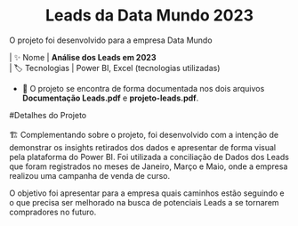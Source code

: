 <h1 align="center">Leads da Data Mundo 2023</h1>

O projeto foi desenvolvido para a empresa Data Mundo

| ✨ Nome | **Análise dos Leads em 2023**<br>
| 🏷️ Tecnologias | Power BI, Excel (tecnologias utilizadas)

- 🔭 O projeto se encontra de forma documentada nos dois arquivos **Documentação Leads.pdf** e **projeto-leads.pdf**.

#Detalhes do Projeto <br><br>
🏗️ Complementando sobre o projeto, foi desenvolvido com a intenção de demonstrar os insights retirados dos dados e apresentar de forma visual pela plataforma do Power BI.
Foi utilizada a conciliação de Dados dos Leads que foram registrados no meses de Janeiro, Março e Maio, onde a empresa realizou uma campanha de venda de curso.<br>

O objetivo foi apresentar para a empresa quais caminhos estão seguindo e o que precisa ser melhorado na busca de potenciais Leads a se tornarem compradores no futuro.

